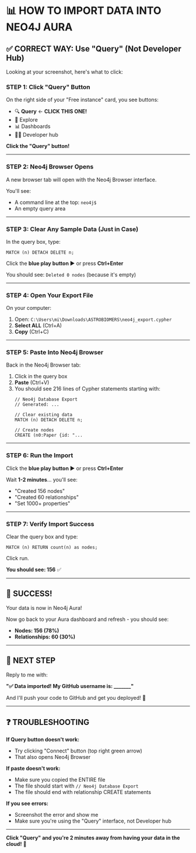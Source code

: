 # 📊 HOW TO IMPORT DATA INTO NEO4J AURA

## ✅ CORRECT WAY: Use "Query" (Not Developer Hub)

Looking at your screenshot, here's what to click:

### STEP 1: Click "Query" Button
On the right side of your "Free instance" card, you see buttons:
- 🔍 **Query** ← **CLICK THIS ONE!**
- 🧭 Explore
- 📊 Dashboards
- 👨‍💻 Developer hub

**Click the "Query" button!**

---

### STEP 2: Neo4j Browser Opens

A new browser tab will open with the Neo4j Browser interface.

You'll see:
- A command line at the top: `neo4j$`
- An empty query area

---

### STEP 3: Clear Any Sample Data (Just in Case)

In the query box, type:
```cypher
MATCH (n) DETACH DELETE n;
```

Click the **blue play button ▶️** or press **Ctrl+Enter**

You should see: `Deleted 0 nodes` (because it's empty)

---

### STEP 4: Open Your Export File

On your computer:
1. Open: `C:\Users\mi\Downloads\ASTROBIOMERS\neo4j_export.cypher`
2. **Select ALL** (Ctrl+A)
3. **Copy** (Ctrl+C)

---

### STEP 5: Paste Into Neo4j Browser

Back in the Neo4j Browser tab:
1. Click in the query box
2. **Paste** (Ctrl+V)
3. You should see 216 lines of Cypher statements starting with:
   ```cypher
   // Neo4j Database Export
   // Generated: ...
   
   // Clear existing data
   MATCH (n) DETACH DELETE n;
   
   // Create nodes
   CREATE (n0:Paper {id: "...
   ```

---

### STEP 6: Run the Import

Click the **blue play button ▶️** or press **Ctrl+Enter**

Wait **1-2 minutes**... you'll see:
- "Created 156 nodes"
- "Created 60 relationships"
- "Set 1000+ properties"

---

### STEP 7: Verify Import Success

Clear the query box and type:
```cypher
MATCH (n) RETURN count(n) as nodes;
```

Click run.

**You should see: 156** ✅

---

## 🎉 SUCCESS!

Your data is now in Neo4j Aura!

Now go back to your Aura dashboard and refresh - you should see:
- **Nodes: 156 (78%)**
- **Relationships: 60 (30%)**

---

## 📝 NEXT STEP

Reply to me with:

**"✅ Data imported! My GitHub username is: _______"**

And I'll push your code to GitHub and get you deployed! 🚀

---

## ❓ TROUBLESHOOTING

**If Query button doesn't work:**
- Try clicking "Connect" button (top right green arrow)
- That also opens Neo4j Browser

**If paste doesn't work:**
- Make sure you copied the ENTIRE file
- The file should start with `// Neo4j Database Export`
- The file should end with relationship CREATE statements

**If you see errors:**
- Screenshot the error and show me
- Make sure you're using the "Query" interface, not Developer hub

---

**Click "Query" and you're 2 minutes away from having your data in the cloud!** 🚀
